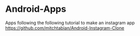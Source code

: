 # Android-Apps
Apps
following the following tutorial to make an instagram app
https://github.com/mitchtabian/Android-Instagram-Clone
